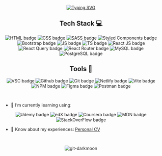 <p align="center">
  <a href="https://git.io/typing-svg"><img src="https://readme-typing-svg.demolab.com?  font=Poppins&size=42&duration=3250&pause=1000&color=9745F5&center=true&vCenter=true&width=600&lines=React+Web+Developer;Always+Learning+New+Things;%2B4+Years+Of+Coding;A+lot+more+%3A)" alt="Typing SVG" /></a>
</p>


<h2 align="center">
  Tech Stack 💻
</h2>
<p align="center">
  <img src="https://img.shields.io/badge/html5-%23E34F26.svg?style=for-the-badge&logo=html5&logoColor=white" alt="HTML badge" >
  <img src="https://img.shields.io/badge/css3-%231572B6.svg?style=for-the-badge&logo=css3&logoColor=white" alt="CSS badge" >
  <img src="https://img.shields.io/badge/SASS-hotpink.svg?style=for-the-badge&logo=SASS&logoColor=white" alt="SASS badge" >
  <img src="https://img.shields.io/badge/styled--components-DB7093?style=for-the-badge&logo=styled-components&logoColor=white" alt="Styled Components badge" >
  <img src="https://img.shields.io/badge/bootstrap-%238511FA.svg?style=for-the-badge&logo=bootstrap&logoColor=white" alt="Bootstrap badge" >
  <img src="https://img.shields.io/badge/javascript-%23323330.svg?style=for-the-badge&logo=javascript&logoColor=%23F7DF1E" alt="JS badge" >
  <img src="https://img.shields.io/badge/typescript-%23007ACC.svg?style=for-the-badge&logo=typescript&logoColor=white" alt="TS badge" >
  <img src="https://img.shields.io/badge/react-%2320232a.svg?style=for-the-badge&logo=react&logoColor=%2361DAFB" alt="React JS badge" >
  <img src="https://img.shields.io/badge/-React%20Query-FF4154?style=for-the-badge&logo=react%20query&logoColor=white" alt="React Query badge" >
  <img src="https://img.shields.io/badge/React_Router-CA4245?style=for-the-badge&logo=react-router&logoColor=white" alt="React Router badge" >
  <img       src="https://camo.githubusercontent.com/b46e59b09c063a31380646688a68018381767a7a206547c93f896df4643671e9/68747470733a2f2f696d672e736869656c64732e696f2f62616467652f6d7973716c2d2532333030303030662e7376673f7374796c653d666f722d7468652d6261646765266c6f676f3d6d7973716c266c6f676f436f6c6f723d7768697465" alt="MySQL badge" >
  <img src="https://img.shields.io/badge/postgres-%23316192.svg?style=for-the-badge&logo=postgresql&logoColor=white" alt="PostgreSQL badge" >
</p>


<h2 align="center">
    Tools 🎨
</h2>
<p align="center">
    <img src="https://img.shields.io/badge/Visual%20Studio%20Code-0078d7.svg?style=for-the-badge&logo=visual-studio-code&logoColor=white" alt="VSC badge" >
    <img src="https://img.shields.io/badge/github-%23121011.svg?style=for-the-badge&logo=github&logoColor=white" alt="Github badge" >
    <img src="https://img.shields.io/badge/git-%23F05033.svg?style=for-the-badge&logo=git&logoColor=white" alt="Git badge" >
    <img src="https://img.shields.io/badge/netlify-%23000000.svg?style=for-the-badge&logo=netlify&logoColor=#00C7B7" alt="Netlify badge" >
    <img src="https://img.shields.io/badge/vite-%23646CFF.svg?style=for-the-badge&logo=vite&logoColor=white" alt="Vite badge" >
    <img src="https://img.shields.io/badge/NPM-%23CB3837.svg?style=for-the-badge&logo=npm&logoColor=white" alt="NPM badge" >
    <img src="https://img.shields.io/badge/figma-%23F24E1E.svg?style=for-the-badge&logo=figma&logoColor=white" alt="Figma badge" >
    <img src="https://img.shields.io/badge/Postman-FF6C37?style=for-the-badge&logo=postman&logoColor=white" alt="Postman badge" >
</p>

<br>

- 🌱 I’m currently learning using:
  
<p align="center">
  <img src="https://img.shields.io/badge/Udemy-A435F0?style=for-the-badge&logo=Udemy&logoColor=white" alt="Udemy badge" >
  <img src="https://img.shields.io/badge/edX-%2302262B.svg?style=for-the-badge&logo=edX&logoColor=white" alt="edX badge" >
  <img src="https://img.shields.io/badge/Coursera-%230056D2.svg?style=for-the-badge&logo=Coursera&logoColor=white" alt="Coursera badge" >
  <img src="https://img.shields.io/badge/MDN_Web_Docs-black?style=for-the-badge&logo=mdnwebdocs&logoColor=white" alt="MDN badge" >
  <img src="https://img.shields.io/badge/-Stackoverflow-FE7A16?style=for-the-badge&logo=stack-overflow&logoColor=white" alt="StackOverFlow badge" >
</p>

- 📄 Know about my experiences: [Personal CV](https://drive.google.com/file/d/1LLWQ8t9Ow30wMobHlfN4qAdzi3bgRLsD/view?usp=drive_link)

<br>

<p align="center">
  <img align="center" src="https://streak-stats.demolab.com?user=Git-Darkmoon&theme=midnight-purple&hide_border=true&card_width=400)](https://git.io/streak-stats"     alt="git-darkmoon" />
</p>

<!-- ![Git-Darkmoon's github stats](https://github-readme-stats.vercel.app/api?username=git-darkmoon&theme=midnight-purple&show_icons=true) -->
